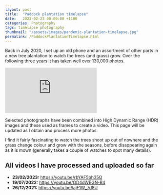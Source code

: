 ```yaml
---
layout: post
title:  "Paddock plantation timelapse"
date:   2023-02-23 00:00:00 +1100
categories: Photography
tags: timelapse photography
thumbnail: "/assets/images/pandemic-plantation-timelapse.jpg"
permalink: /PaddockPlantationTimelapse.html
---
```


Back in July 2020, I set up an old phone and an assortment of other parts in a
new tree plantation to watch the trees (and grass) grow. Over the following
three years it has taken well over 130,000 photos.

<iframe class="embedded-4by3" src="https://www.youtube-nocookie.com/embed/rbYAF5bh35Q?si=PYAyyCMEaW7cNv19" title="YouTube video player" frameborder="0" allow="accelerometer; autoplay; clipboard-write; encrypted-media; gyroscope; picture-in-picture; web-share" allowfullscreen></iframe>


Selected photographs have been combined into High Dynamic Range (HDR) images and
these used as frames to create a video. This page will be updated as I obtain
and process more photos.

I find it fairly fascinating to watch the trees shoot up out of nowhere and the
grass change colour and grow with the seasons, before disappearing again as it
is mown (generally takes a couple of watches to spot many details).

## All videos I have processed and uploaded so far
<ul>
  <li><b>23/02/2023:</b> <a href="https://youtu.be/rbYAF5bh35Q">https://youtu.be/rbYAF5bh35Q</a></li>
  <li><b>19/07/2022:</b> <a href="https://youtu.be/OD4dWEGN-B4">https://youtu.be/OD4dWEGN-B4</a></li>
  <li><b>26/12/2021:</b> <a href="https://youtu.be/lajF1W_7d8U">https://youtu.be/lajF1W_7d8U</a></li>
</ul>